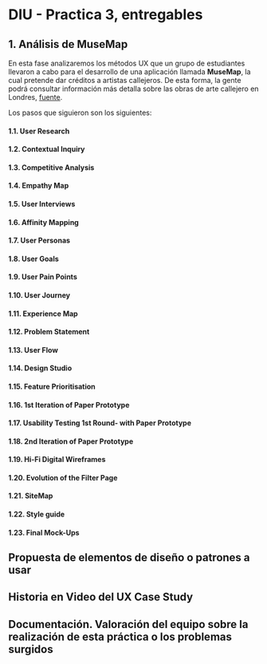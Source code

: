 # DIU - Practica 3, entregables

## 1. Análisis de MuseMap   

En esta fase analizaremos los métodos UX que un grupo de estudiantes llevaron a cabo para el desarrollo de una aplicación llamada **MuseMap**, la cual pretende dar créditos a artistas callejeros.
De esta forma, la gente podrá consultar información más detalla sobre las obras de arte callejero en Londres, [fuente](https://blog.prototypr.io/musemap-street-art-app-ux-case-study-9bec6a99823b).

Los pasos que siguieron son los siguientes:

#### 1.1. User Research

#### 1.2. Contextual Inquiry

#### 1.3. Competitive Analysis

#### 1.4. Empathy Map

#### 1.5. User Interviews

#### 1.6. Affinity Mapping

#### 1.7. User Personas

#### 1.8. User Goals

#### 1.9. User Pain Points

#### 1.10. User Journey

#### 1.11. Experience Map

#### 1.12. Problem Statement

#### 1.13. User Flow

#### 1.14. Design Studio

#### 1.15. Feature Prioritisation

#### 1.16. 1st Iteration of Paper Prototype

#### 1.17. Usability Testing 1st Round- with Paper Prototype

#### 1.18. 2nd Iteration of Paper Prototype

#### 1.19. Hi-Fi Digital Wireframes

#### 1.20. Evolution of the Filter Page

#### 1.21. SiteMap

#### 1.22. Style guide

#### 1.23. Final Mock-Ups


## Propuesta de elementos de diseño o patrones a usar 


## Historia en Video del UX Case Study


## Documentación. Valoración del equipo sobre la realización de esta práctica o los problemas surgidos
 
